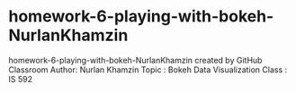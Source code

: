 # homework-6-playing-with-bokeh-NurlanKhamzin
homework-6-playing-with-bokeh-NurlanKhamzin created by GitHub Classroom
Author: Nurlan Khamzin
Topic : Bokeh Data Visualization
Class : IS 592
